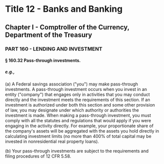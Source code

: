 
# Title 12 - Banks and Banking
## Chapter I - Comptroller of the Currency, Department of the Treasury
### PART 160 - LENDING AND INVESTMENT
#### § 160.32 Pass-through investments.
##### e.g.,

(a) A Federal savings association ("you") may make pass-through investments. A pass-through investment occurs when you invest in an entity ("company") that engages only in activities that you may conduct directly and the investment meets the requirements of this section. If an investment is authorized under both this section and some other provision of law, you may designate under which authority or authorities the investment is made. When making a pass-through investment, you must comply with all the statutes and regulations that would apply if you were engaging in the activity directly. For example, your proportionate share of the company's assets will be aggregated with the assets you hold directly in calculating investment limits (no more than 400% of total capital may be invested in nonresidential real property loans).

(b) Your pass-through investments are subject to the requirements and filing procedures of 12 CFR 5.58.
